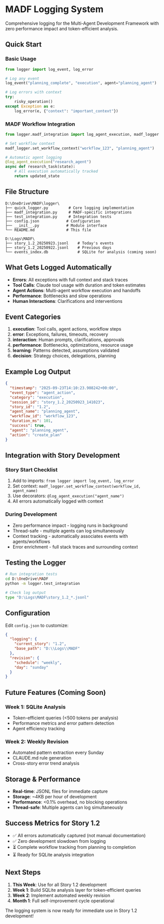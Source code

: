 # MADF Logging System

Comprehensive logging for the Multi-Agent Development Framework with zero performance impact and token-efficient analysis.

## Quick Start

### Basic Usage
```python
from logger import log_event, log_error

# Log any event
log_event("planning_complete", "execution", agent="planning_agent")

# Log errors with context
try:
    risky_operation()
except Exception as e:
    log_error(e, {"context": "important_context"})
```

### MADF Workflow Integration
```python
from logger.madf_integration import log_agent_execution, madf_logger

# Set workflow context
madf_logger.set_workflow_context("workflow_123", "planning_agent")

# Automatic agent logging
@log_agent_execution("research_agent")
async def research_task(state):
    # All execution automatically tracked
    return updated_state
```

## File Structure

```
D:\OneDrive\MADF\logger\
├── quick_logger.py         # Core logging implementation
├── madf_integration.py     # MADF-specific integrations
├── test_integration.py     # Integration tests
├── config.json            # Configuration
├── __init__.py            # Module interface
└── README.md              # This file

D:\Logs\MADF\
├── story_1.2_20250923.jsonl    # Today's events
├── story_1.2_20250922.jsonl    # Previous days
└── events_index.db             # SQLite for analysis (coming soon)
```

## What Gets Logged Automatically

- **Errors**: All exceptions with full context and stack traces
- **Tool Calls**: Claude tool usage with duration and token estimates
- **Agent Actions**: Multi-agent workflow execution and handoffs
- **Performance**: Bottlenecks and slow operations
- **Human Interactions**: Clarifications and interventions

## Event Categories

1. **execution**: Tool calls, agent actions, workflow steps
2. **error**: Exceptions, failures, timeouts, recovery
3. **interaction**: Human prompts, clarifications, approvals
4. **performance**: Bottlenecks, optimizations, resource usage
5. **learning**: Patterns detected, assumptions validated
6. **decision**: Strategy choices, delegations, planning

## Example Log Output

```json
{
  "timestamp": "2025-09-23T14:10:23.908242+00:00",
  "event_type": "agent_action",
  "category": "execution",
  "session_id": "story_1.2_20250923_141023",
  "story_id": "1.2",
  "agent_name": "planning_agent",
  "workflow_id": "workflow_123",
  "duration_ms": 101,
  "success": true,
  "agent": "planning_agent",
  "action": "create_plan"
}
```

## Integration with Story Development

### Story Start Checklist
1. Add to imports: `from logger import log_event, log_error`
2. Set context: `madf_logger.set_workflow_context(workflow_id, agent_name)`
3. Use decorators: `@log_agent_execution("agent_name")`
4. All errors automatically logged with context

### During Development
- Zero performance impact - logging runs in background
- Thread-safe - multiple agents can log simultaneously
- Context tracking - automatically associates events with agents/workflows
- Error enrichment - full stack traces and surrounding context

## Testing the Logger

```bash
# Run integration tests
cd D:\OneDrive\MADF
python -m logger.test_integration

# Check log output
type "D:\Logs\MADF\story_1.2_*.jsonl"
```

## Configuration

Edit `config.json` to customize:

```json
{
  "logging": {
    "current_story": "1.2",
    "base_path": "D:\\Logs\\MADF"
  },
  "revision": {
    "schedule": "weekly",
    "day": "sunday"
  }
}
```

## Future Features (Coming Soon)

### Week 1: SQLite Analysis
- Token-efficient queries (<500 tokens per analysis)
- Performance metrics and error pattern detection
- Agent efficiency tracking

### Week 2: Weekly Revision
- Automated pattern extraction every Sunday
- CLAUDE.md rule generation
- Cross-story error trend analysis

## Storage & Performance

- **Real-time**: JSONL files for immediate capture
- **Storage**: ~4KB per hour of development
- **Performance**: <0.1% overhead, no blocking operations
- **Thread-safe**: Multiple agents can log simultaneously

## Success Metrics for Story 1.2

- ✅ All errors automatically captured (not manual documentation)
- ✅ Zero development slowdown from logging
- ⏳ Complete workflow tracking from planning to completion
- ⏳ Ready for SQLite analysis integration

## Next Steps

1. **This Week**: Use for all Story 1.2 development
2. **Week 1**: Build SQLite analysis layer for token-efficient queries
3. **Week 2**: Implement automated weekly revision
4. **Month 1**: Full self-improvement cycle operational

The logging system is now ready for immediate use in Story 1.2 development!